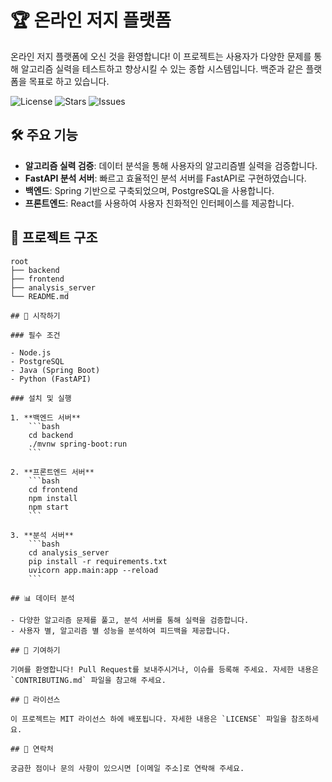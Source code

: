 # 🏆 온라인 저지 플랫폼

온라인 저지 플랫폼에 오신 것을 환영합니다! 이 프로젝트는 사용자가 다양한 문제를 통해 알고리즘 실력을 테스트하고 향상시킬 수 있는 종합 시스템입니다. 백준과 같은 플랫폼을 목표로 하고 있습니다.

![License](https://img.shields.io/github/license/judgement-study/judgement) ![Stars](https://img.shields.io/github/stars/judgement-study/judgement) ![Issues](https://img.shields.io/github/issues/judgement-study/judgement)

## 🛠️ 주요 기능

- **알고리즘 실력 검증**: 데이터 분석을 통해 사용자의 알고리즘별 실력을 검증합니다.
- **FastAPI 분석 서버**: 빠르고 효율적인 분석 서버를 FastAPI로 구현하였습니다.
- **백엔드**: Spring 기반으로 구축되었으며, PostgreSQL을 사용합니다.
- **프론트엔드**: React를 사용하여 사용자 친화적인 인터페이스를 제공합니다.

## 📂 프로젝트 구조

```plaintext
root
├── backend
├── frontend
├── analysis_server
└── README.md

## 🚀 시작하기

### 필수 조건

- Node.js
- PostgreSQL
- Java (Spring Boot)
- Python (FastAPI)

### 설치 및 실행

1. **백엔드 서버**
    ```bash
    cd backend
    ./mvnw spring-boot:run
    ```

2. **프론트엔드 서버**
    ```bash
    cd frontend
    npm install
    npm start
    ```

3. **분석 서버**
    ```bash
    cd analysis_server
    pip install -r requirements.txt
    uvicorn app.main:app --reload
    ```

## 📊 데이터 분석

- 다양한 알고리즘 문제를 풀고, 분석 서버를 통해 실력을 검증합니다.
- 사용자 별, 알고리즘 별 성능을 분석하여 피드백을 제공합니다.

## 🤝 기여하기

기여를 환영합니다! Pull Request를 보내주시거나, 이슈를 등록해 주세요. 자세한 내용은 `CONTRIBUTING.md` 파일을 참고해 주세요.

## 📄 라이선스

이 프로젝트는 MIT 라이선스 하에 배포됩니다. 자세한 내용은 `LICENSE` 파일을 참조하세요.

## 📧 연락처

궁금한 점이나 문의 사항이 있으시면 [이메일 주소]로 연락해 주세요.
